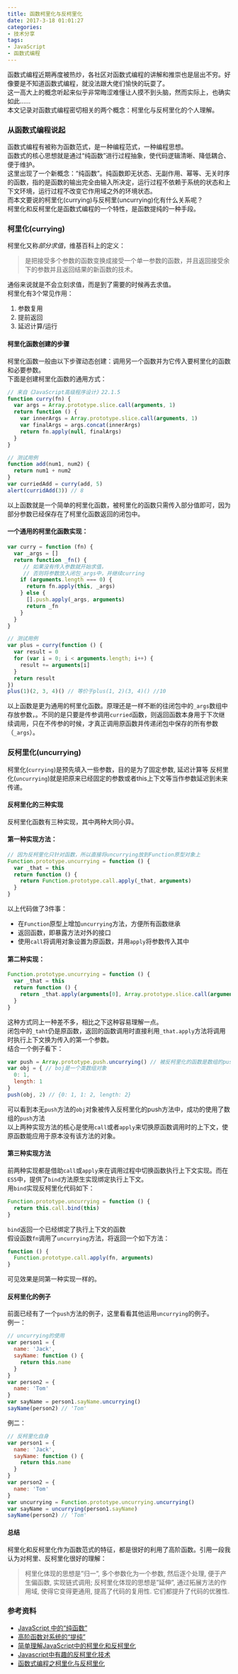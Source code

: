 ```yaml
---
title: 函数柯里化与反柯里化
date: 2017-3-18 01:01:27
categories:
- 技术分享
tags:
- JavaScript
- 函数式编程
---
```


函数式编程近期再度被热炒，各社区对函数式编程的讲解和推崇也是层出不穷。好像要是不知道函数式编程，就没法跟大佬们愉快的玩耍了。  
这一高大上的概念听起来似乎非常晦涩难懂让人摸不到头脑，然而实际上，也确实如此……  
本文记录对函数式编程密切相关的两个概念：柯里化与反柯里化的个人理解。

### 从函数式编程说起
函数式编程有被称为函数范式，是一种编程范式，一种编程思想。  
函数式的核心思想就是通过“纯函数”进行过程抽象，使代码逻辑清晰、降低耦合、便于维护。  
这里出现了一个新概念：“纯函数”。纯函数即无状态、无副作用、幂等、无关时序的函数，指的是函数的输出完全由输入所决定，运行过程不依赖于系统的状态和上下文环境，运行过程不改变它作用域之外的环境状态。  
而本文要说的柯里化(currying)与反柯里(uncurrying)化有什么关系呢？  
柯里化和反柯里化是函数式编程的一个特性，是函数提纯的一种手段。
<!-- more -->
### 柯里化(currying)
柯里化又称*部分求值*，维基百科上的定义：
> 是把接受多个参数的函数变换成接受一个单一参数的函数，并且返回接受余下的参数并且返回结果的新函数的技术。 

通俗来说就是不会立刻求值，而是到了需要的时候再去求值。  
柯里化有3个常见作用：
1. 参数复用
2. 提前返回
3. 延迟计算/运行
#### 柯里化函数创建的步骤

柯里化函数一般由以下步骤动态创建：调用另一个函数并为它传入要柯里化的函数和必要参数。  
下面是创建柯里化函数的通用方式：
```js
// 来自《JavaScript高级程序设计》22.1.5
function curry(fn) {
  var args = Array.prototype.slice.call(arguments, 1)
  return function () {
    var innerArgs = Array.prototype.slice.call(arguments, 1)
    var finalArgs = args.concat(innerArgs)
    return fn.apply(null, finalArgs)
  }
}

// 测试用例
function add(num1, num2) {
  return num1 + num2
}
var curriedAdd = curry(add, 5)
alert(curridAdd(3)) // 8
```
以上函数就是一个简单的柯里化函数，被柯里化的函数只需传入部分值即可，因为部分参数已经保存在了柯里化函数返回的闭包中。
#### 一个通用的柯里化函数实现：
```js
var curry = function (fn) {
  var _args = []
  return function _fn() {
     // 如果没有传入参数就开始求值，
     // 否则将参数放入闭包_args中，并继续curring
    if (arguments.length === 0) {
      return fn.apply(this, _args)
    } else {
      [].push.apply(_args, arguments)
      return _fn
    }
  }
}

// 测试用例
var plus = curry(function () {
  var result = 0
  for (var i = 0; i < arguments.length; i++) {
    result += arguments[i]
  }
  return result
})
plus(1)(2, 3, 4)() // 等价于plus(1, 2)(3, 4)() //10
```
以上函数是更为通用的柯里化函数。原理还是一样不断的往闭包中的`_args`数组中存放参数，。不同的是只要是传参调用`curried`函数，则返回函数本身用于下次继续调用，只在不传参的时候，才真正调用原函数并传递闭包中保存的所有参数（`_args`）。

### 反柯里化(uncurrying)
柯里化(`currying`)是预先填入一些参数，目的是为了固定参数, 延迟计算等
反柯里化(`uncurrying`)就是把原来已经固定的参数或者this上下文等当作参数延迟到未来传递。  
#### 反柯里化的三种实现
反柯里化函数有三种实现，其中两种大同小异。  
#### 第一种实现方法：
```js
// 因为反柯里化只针对函数，所以直接将uncurrying放到Function原型对象上
Function.prototype.uncurrying = function () {
  var _that = this
  return function () {
    return Function.prototype.call.apply(_that, arguments)
  }
}
```
以上代码做了3件事：
- 在`Function`原型上增加`uncurrying`方法，方便所有函数继承
- 返回函数，即暴露方法对外的接口
- 使用`call`将调用对象设置为原函数，并用`apply`将参数传入其中

#### 第二种实现：
```js
Function.prototype.uncurrying = function () {
  var _that = this
  return function () {
    return _that.apply(arguments[0], Array.prototype.slice.call(arguments, 1))
  }
}
```
这种方式同上一种差不多，相比之下这种容易理解一点。  
闭包中的`_taht`仍是原函数，返回的函数调用时直接利用`_that.apply`方法将调用时执行上下文换为传入的第一个参数。  
结合一个例子看下：
```js
var push = Array.prototype.push.uncurrying() // 被反柯里化的函数是数组的push方法
var obj = { // boj是一个类数组对象
  0: 1,
  length: 1
}
push(obj, 2) // {0: 1, 1: 2, length: 2}
```
可以看到本无`push`方法的`obj`对象被传入反柯里化的push方法中，成功的使用了数组的`push`方法  
以上两种实现方法的核心是使用`call`或者`apply`来切换原函数调用时的上下文，使原函数能应用于原本没有该方法的对象。  
#### 第三种实现方法
前两种实现都是借助`call`或`apply`来在调用过程中切换函数执行上下文实现。而在`ES5`中，提供了`bind`方法原生实现绑定执行上下文。  
用`bind`实现反柯里化代码如下：
```js
Function.prototype.uncurrying = function () {
  return this.call.bind(this)
}
```
`bind`返回一个已经绑定了执行上下文的函数  
假设函数`fn`调用了`uncurrying`方法，将返回一个如下方法：
```js
function () {
  Function.prototype.call.apply(fn, arguments)
}
```
可见效果是同第一种实现一样的。
#### 反柯里化的例子
前面已经有了一个`push`方法的例子，这里看看其他运用`uncurrying`的例子。  
例一：
```js
// uncurrying的使用
var person1 = {
  name: 'Jack',
  sayName: function () {
    return this.name
  }
}
var person2 = {
  name: 'Tom'
}
var sayName = person1.sayName.uncurrying()
sayName(person2) // 'Tom'
```
例二：
```js
// 反柯里化自身
var person1 = {
  name: 'Jack',
  sayName: function () {
    return this.name
  }
}
var person2 = {
  name: 'Tom'
}
var uncurrying = Function.prototype.uncurrying.uncurrying()
var sayName = uncurrying(person1.sayName)
sayName(person2) // 'Tom'
```
#### 总结
柯里化和反柯里化作为函数范式的特征，都是很好的利用了高阶函数。引用一段我认为对柯里、反柯里化很好的理解：  
> 柯里化体现的思想是”归一”, 多个参数化为一个参数, 然后逐个处理, 便于产生偏函数, 实现链式调用; 
> 反柯里化体现的思想是”延伸”, 通过拓展方法的作用域, 使得它变得更通用, 提高了代码的复用性. 它们都提升了代码的优雅性.
### 参考资料
- [JavaScript 中的“纯函数”](https://www.h5jun.com/post/pure-function.html)
- [高阶函数对系统的“提纯”](https://www.h5jun.com/post/higher-order-function-play-with-pure-function.html)
- [简单理解JavaScript中的柯里化和反柯里化](https://rockjins.js.org/2017/02/15/curring-uncurring/)
- [Javascript中有趣的反柯里化技术](http://www.alloyteam.com/2013/08/javascript-zhong-you-qu-di-fan-ke-li-hua-ji-shu/#prettyPhoto)
- [函数式编程之柯里化与反柯里化](http://louiszhai.github.io/2015/12/16/currying/)
